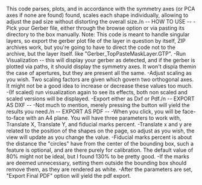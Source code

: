 This code parses, plots, and in accordance with the symmetry axes (or PCA axes if none are found) found, scales each shape individually, allowing to adjust the pad size without distorting the overall size./n
-- HOW  TO USE -- 
-Pick your Gerber file, either through the browse option or via pasting its directory to the box manually.
Note: This code is meant to handle singular layers, so export the gerber plot file of the layer in question by itself, ZIP archives work, but you're going to have to direct the code not to the archive, but the layer itself. like "Gerber_TopPasteMaskLayer.GTP".
-Run Visualization -- this will display your gerber as detected, and if the gerber is plotted via paths, it should display the symmetry axes. It won't displa themin the case of apertures, but they are present all the same.
-Adjust scaling as you wish. Two scaling factors are given which govern two orthogonal axes. It might not be a good idea to increase or decrease these values too much.
-(If scaled) run visualization again to see its effects, both non scaled and scaled versions will be displayed.
-Export either as Dxf or Pdf./n
-- EXPORT AS DXF --
-Not much to mention, merely pressing the button will yield the results you need./n
-- EXPORT AS PDF -- 
-When you click, you will be face-to-face with an A4 plane. You will have three parameters to work with, Translate X, Translate Y, and fiducial marks percent.
-Translate x and y are related to the position of the shapes on the page, so adjust as you wish, the view will update as you change the value.
-Fiducial marks percent is about the distance the "circles" have from the center of the bounding box, such a feature is optional, and are there purely for calibration. The default value of 80% might not be ideal, but I found 130% to be pretty good.
-If the marks are deemed unnecessary, setting them outside the bounding box should remove them, as they are rendered as white.
-After the parameters are set, "Export Final PDF" option will yield the pdf export.
